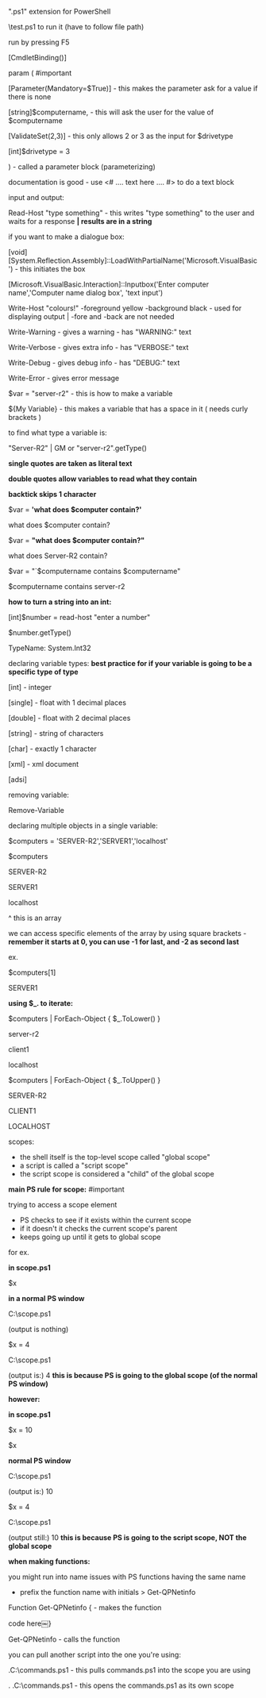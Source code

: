 ".ps1" extension for PowerShell

\test.ps1 to run it (have to follow file path)

run by pressing F5

  
  

[CmdletBinding()]

param ( #important

[Parameter(Mandatory=$True)] - this makes the parameter ask for a value if there is none

[string]$computername, - this will ask the user for the value of $computername

[ValidateSet(2,3)] - this only allows 2 or 3 as the input for $drivetype

[int]$drivetype = 3

) - called a parameter block (parameterizing)

  

documentation is good - use <# .... text here .... #> to do a text block

  

input and output:

  

Read-Host "type something" - this writes "type something" to the user and waits for a response **| results are in a string**

if you want to make a dialogue box:

[void][System.Reflection.Assembly]::LoadWithPartialName('Microsoft.VisualBasic') - this initiates the box

  

[Microsoft.VisualBasic.Interaction]::Inputbox('Enter computer name','Computer name dialog box', 'text input')

  

Write-Host "colours!" -foreground yellow -background black - used for displaying output | -fore and -back are not needed

  

Write-Warning - gives a warning - has "WARNING:" text

Write-Verbose - gives extra info - has "VERBOSE:" text

Write-Debug - gives debug info - has "DEBUG:" text

Write-Error - gives error message

  

$var = "server-r2" - this is how to make a variable

  

${My Variable} - this makes a variable that has a space in it ( needs curly brackets )

to find what type a variable is:

"Server-R2" | GM or "server-r2".getType()

  

**single quotes are taken as literal text**

**double quotes allow variables to read what they contain**

**backtick skips 1 character**

  

$var = **'**what does $computer contain?**'**

what does $computer contain?

  

$var = **"**what does $computer contain?**"**

what does Server-R2 contain?

  

$var = "`$computername contains $computername"

$computername contains server-r2

  

**how to turn a string into an int:**

[int]$number = read-host "enter a number"

$number.getType()

TypeName: System.Int32

  

declaring variable types: **best practice for if your variable is going to be a specific type of type**

[int] - integer

[single] - float with 1 decimal places

[double] - float with 2 decimal places

[string] - string of characters

[char] - exactly 1 character

[xml] - xml document

[adsi]

  

removing variable:

Remove-Variable

  
  

declaring multiple objects in a single variable:

$computers = 'SERVER-R2','SERVER1','localhost'

$computers

SERVER-R2

SERVER1

localhost

  

^ this is an array

  

we can access specific elements of the array by using square brackets - **remember it starts at 0, you can use -1 for last, and -2 as second last**

ex.

$computers[1]

SERVER1

  

**using $_. to iterate:**

$computers | ForEach-Object { $_.ToLower() }

server-r2

client1

localhost

  

$computers | ForEach-Object { $_.ToUpper() }

SERVER-R2

CLIENT1

LOCALHOST

  

scopes:

- the shell itself is the top-level scope called "global scope"
- a script is called a "script scope"
- the script scope is considered a "child" of the global scope

  

**main PS rule for scope:** #important

trying to access a scope element

- PS checks to see if it exists within the current scope
- if it doesn't it checks the current scope's parent
- keeps going up until it gets to global scope

for ex.

**in scope.ps1**

$x

  

**in a normal PS window**

C:\scope.ps1

(output is nothing)

  

$x = 4

C:\scope.ps1

(output is:) 4 **this is because PS is going to the global scope (of the normal PS window)**

  

**however:**

**in scope.ps1**

$x = 10

$x

  

**normal PS window**

C:\scope.ps1

(output is:) 10

$x = 4

C:\scope.ps1

(output still:) 10 **this is because PS is going to the script scope, NOT the global scope**

  

**when making functions:**

you might run into name issues with PS functions having the same name

- prefix the function name with initials > Get-QPNetinfo

  

Function Get-QPNetinfo { - makes the function

code here￼}

  

Get-QPNetinfo - calls the function

  

you can pull another script into the one you're using:

.C:\commands.ps1 - this pulls commands.ps1 into the scope you are using

  

. .C:\commands.ps1 - this opens the commands.ps1 as its own scope